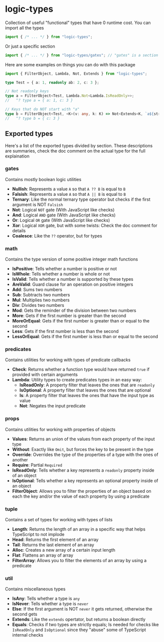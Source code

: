 
# logic-types

Collection of useful "functional" types that have 0 runtime cost.
You can import all the types
```ts
import { /* ... */ } from "logic-types";
```
Or just a specific section
```ts
import { /* ... */ } from "logic-types/gates"; // "gates" is a section
```

Here are some examples on things you can do with this package
```ts
import { FilterObject, Lambda, Not, Extends } from "logic-types";

type Test = { a: 1, readonly ab: 2, c: 3 };

// Not readonly keys
type a = FilterObject<Test, Lambda.Not<Lambda.IsReadOnly>>;
//   ^? type a = { a: 1, c: 3 }

// Keys that do NOT start with "a"
type b = FilterObject<Test, <K>(v: any, k: K) => Not<Extends<K, `a${string}`>>>;
//   ^? type b = { c: 3 }
```

## Exported types
Here's a list of the exported types divided by section.
These descriptions are summaries, check the doc comment on the actual type for the full explaination

### gates
Contains mostly boolean logic utilities
- **Nullish**: Represents a value `A` so that `A ?? B` is equal to `B`
- **Falsish**: Represents a value `A` so that `A || B` is equal to `B`
- **Ternary**: Like the normal ternary type operator but checks if the first argument is NOT `Falsish`
- **Not**: Logical `NOT` gate (With JavaScript like checks)
- **And**: Logical `AND` gate (With JavaScript like checks)
- **Or**: Logical `OR` gate (With JavaScript like checks)
- **Xor**: Logical `XOR` gate, but with some twists: Check the doc comment for details
- **Coalesce**: Like the `??` operator, but for types

### math
Contains the type version of some positive integer math functions
- **IsPositive**: Tells whether a number is positive or not
- **IsWhole**: Tells whether a number is whole or not
- **IsValid**: Tells whether a number is supported by these types
- **AreValid**: Guard clause for an operation on positive integers
- **Add**: Sums two numbers
- **Sub**: Subtracts two numbers
- **Mul**: Multiplies two numbers
- **Div**: Divides two numbers
- **Mod**: Gets the reminder of the division between two numbers
- **More**: Gets if the first number is greater than the second
- **MoreOrEqual**: Gets if the first number is greater than or equal to the second
- **Less**: Gets if the first number is less than the second
- **LessOrEqual**: Gets if the first number is less than or equal to the second

### predicates
Contains utilities for working with types of predicate callbacks
- **Check**: Returns whether a function type would have returned `true` if provided with certain arguments
- **Lambda**: Utility types to create predicates types in an easy way:
    - **IsReadOnly**: A property filter that leaves the ones that are `readonly`
    - **IsOptional**: A property filter that leaves the ones that are optional
    - **Is**: A property filter that leaves the ones that have the input type as value
    - **Not**: Negates the input predicate

### props
Contains utilities for working with properties of objects
- **Values**: Returns an union of the values from each property of the input type
- **Without**: Exactly like `Omit`, but forces the key to be present in the type
- **Override**: Overrides the type of the properties of a type with the ones of another
- **Require**: Partial `Required`
- **IsReadOnly**: Tells whether a key represents a `readonly` property inside of an object
- **IsOptional**: Tells whether a key represents an optional property inside of an object
- **FilterObject**: Allows you to filter the properties of an object based on each the key and/or the value of each property by using a predicate

### tuple
Contains a set of types for working with types of lists
- **Length**: Returns the length of an array in a specific way that helps TypeScript to not implode
- **Head**: Returns the first element of an array
- **Tail**: Returns the last element of an array
- **Alloc**: Creates a new array of a certain input length
- **Flat**: Flattens an array of array
- **FilterArray**: Allows you to filter the elements of an array by using a predicate

### util
Contains miscellaneous types
- **IsAny**: Tells whether a type is `any`
- **IsNever**: Tells whether a type is `never`
- **Else**: If the first argument is NOT `never` it gets returned, otherwise the second gets
- **Extends**: Like the `extends` opertator, but returns a boolean directly
- **Equals**: Checks if two types are strictly equals; Is needed for checks like `IsReadOnly` and `IsOptional` since they "abuse" some of TypeScript internal checks